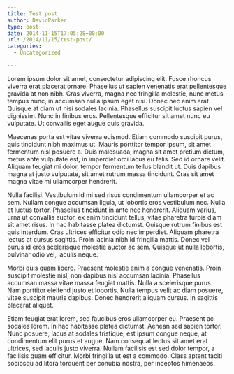 ```yaml
---
title: Test post
author: DavidParker
type: post
date: 2014-11-15T17:05:28+00:00
url: /2014/11/15/test-post/
categories:
  - Uncategorized

---
```

Lorem ipsum dolor sit amet, consectetur adipiscing elit. Fusce rhoncus viverra erat placerat ornare. Phasellus ut sapien venenatis erat pellentesque gravida at non nibh. Cras viverra, magna nec fringilla molestie, nunc metus tempus nunc, in accumsan nulla ipsum eget nisi. Donec nec enim erat. Quisque at diam ut nisi sodales lacinia. Phasellus suscipit luctus sapien vel dignissim. Nunc in finibus eros. Pellentesque efficitur sit amet nunc eu vulputate. Ut convallis eget augue quis gravida.

Maecenas porta est vitae viverra euismod. Etiam commodo suscipit purus, quis tincidunt nibh maximus ut. Mauris porttitor tempor ipsum, sit amet fermentum nisl posuere a. Duis malesuada, magna sit amet pretium dictum, metus ante vulputate est, in imperdiet orci lacus eu felis. Sed id ornare velit. Aliquam feugiat mi dolor, tempor fermentum tellus blandit ut. Duis dapibus magna at justo vulputate, sit amet rutrum massa tincidunt. Cras sit amet magna vitae mi ullamcorper hendrerit.

Nulla facilisi. Vestibulum id mi sed risus condimentum ullamcorper et ac sem. Nullam congue accumsan ligula, ut lobortis eros vestibulum nec. Nulla et luctus tortor. Phasellus tincidunt in ante nec hendrerit. Aliquam varius, urna ut convallis auctor, ex enim tincidunt tellus, vitae pharetra turpis diam sit amet risus. In hac habitasse platea dictumst. Quisque rutrum finibus est quis interdum. Cras ultrices efficitur odio nec imperdiet. Aliquam pharetra lectus at cursus sagittis. Proin lacinia nibh id fringilla mattis. Donec vel purus id eros scelerisque molestie auctor ac sem. Quisque ut nulla lobortis, pulvinar odio vel, iaculis neque.

Morbi quis quam libero. Praesent molestie enim a congue venenatis. Proin suscipit molestie nisl, non dapibus nisi accumsan lacinia. Phasellus accumsan massa vitae massa feugiat mattis. Nulla a scelerisque purus. Nam porttitor eleifend justo et lobortis. Nulla tempus velit ac diam posuere, vitae suscipit mauris dapibus. Donec hendrerit aliquam cursus. In sagittis placerat aliquet.

Etiam feugiat erat lorem, sed faucibus eros ullamcorper eu. Praesent ac sodales lorem. In hac habitasse platea dictumst. Aenean sed sapien tortor. Nunc posuere, lacus at sodales tristique, est ipsum congue neque, at condimentum elit purus et augue. Nam consequat lectus sit amet erat ultrices, sed iaculis justo viverra. Nullam facilisis est sed dolor tempor, a facilisis quam efficitur. Morbi fringilla ut est a commodo. Class aptent taciti sociosqu ad litora torquent per conubia nostra, per inceptos himenaeos.